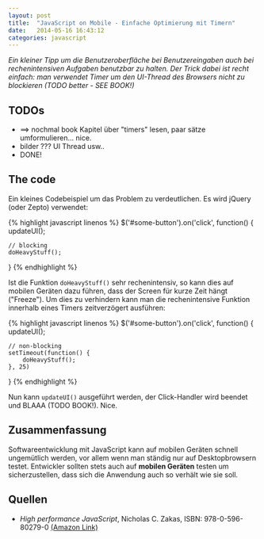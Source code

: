 ```yaml
---
layout: post
title:  "JavaScript on Mobile - Einfache Optimierung mit Timern"
date:   2014-05-16 16:43:12
categories: javascript
---
```


<em>
Ein kleiner Tipp um die Benutzeroberfläche bei Benutzereingaben auch bei rechenintensiven Aufgaben benutzbar zu halten. Der Trick dabei ist recht einfach: man verwendet Timer um den UI-Thread des Browsers nicht zu blockieren (TODO better - SEE BOOK!)
</em>

## TODOs ##
* ==> nochmal book Kapitel über "timers" lesen, paar sätze umformulieren... nice.
* bilder ??? UI Thread usw..
* DONE!

## The code ##

Ein kleines Codebeispiel um das Problem zu verdeutlichen. Es wird jQuery (oder Zepto) verwendet:

{% highlight javascript linenos %}
$('#some-button').on('click', function() {
    updateUI();

    // blocking
    doHeavyStuff();
}
{% endhighlight %}

Ist die Funktion `doHeavyStuff()` sehr rechenintensiv, so kann dies auf mobilen Geräten dazu führen, dass der Screen für kurze Zeit hängt ("Freeze"). Um dies zu verhindern kann man die rechenintensive Funktion innerhalb eines Timers zeitverzögert ausführen:

{% highlight javascript linenos %}
$('#some-button').on('click', function() {
    updateUI();

    // non-blocking
    setTimeout(function() {
        doHeavyStuff();
    }, 25)
}
{% endhighlight %}

Nun kann `updateUI()` ausgeführt werden, der Click-Handler wird beendet und BLAAA (TODO BOOK!). Nice.


## Zusammenfassung ##

Softwareentwicklung mit JavaScript kann auf mobilen Geräten schnell ungemütlich werden, vor allem wenn man ständig nur auf Desktopbrowsern testet. Entwickler sollten stets auch auf __mobilen Geräten__ testen um sicherzustellen, dass sich die Anwendung auch so verhält wie sie soll.


## Quellen ##
* _High performance JavaScript_, Nicholas C. Zakas, ISBN: 978-0-596-80279-0 [(Amazon Link)](http://www.amazon.de/Performance-JavaScript-Faster-Application-Interfaces/dp/059680279X)
